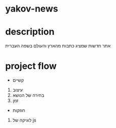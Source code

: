 # yakov-news
# description
אתר חדשות שמציג כתבות מהארץ והעולם בשפה העברית

# project flow
* קשיים
1. עיצוב
2. בחירה של הנושא 
3. זמן

* חוזקות 
1. לוגיקה של js
